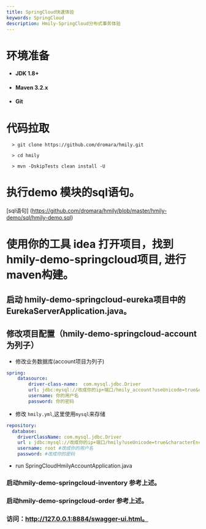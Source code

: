 ```yaml
---
title: SpringCloud快速体验
keywords: SpringCloud
description: Hmily-SpringCloud分布式事务体验
---
```


# 环境准备

  *   #### JDK 1.8+

  *   #### Maven 3.2.x

  *   #### Git

# 代码拉取

 ```
   > git clone https://github.com/dromara/hmily.git

   > cd hmily

   > mvn -DskipTests clean install -U
   ```

# 执行demo 模块的sql语句。

   [sql语句] (https://github.com/dromara/hmily/blob/master/hmily-demo/sql/hmily-demo.sql) 

# 使用你的工具 idea 打开项目，找到hmily-demo-springcloud项目, 进行maven构建。

## 启动 hmily-demo-springcloud-eureka项目中的 EurekaServerApplication.java。


## 修改项目配置（hmily-demo-springcloud-account为列子）

* 修改业务数据库(account项目为列子)

```yml
spring:
    datasource:
        driver-class-name:  com.mysql.jdbc.Driver
        url: jdbc:mysql://改成你的ip+端口/hmily_account?useUnicode=true&characterEncoding=utf8
        username: 你的用户名
        password: 你的密码
```

* 修改 `hmily.yml`,这里使用`mysql`来存储

```yml
repository:
  database:
    driverClassName: com.mysql.jdbc.Driver
    url : jdbc:mysql://改成你的ip+端口/hmily?useUnicode=true&characterEncoding=utf8
    username: root #改成你的用户名
    password: #改成你的密码
```

* run SpringCloudHmilyAccountApplication.java

### 启动hmily-demo-springcloud-inventory 参考上述。

### 启动hmily-demo-springcloud-order 参考上述。

### 访问：http://127.0.0.1:8884/swagger-ui.html。


